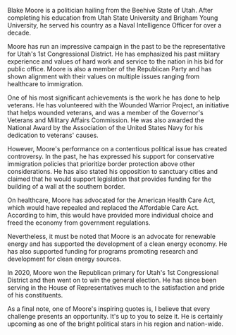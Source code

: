 Blake Moore is a politician hailing from the Beehive State of Utah. After completing his education from Utah State University and Brigham Young University, he served his country as a Naval Intelligence Officer for over a decade. 

Moore has run an impressive campaign in the past to be the representative for Utah's 1st Congressional District. He has emphasized his past military experience and values of hard work and service to the nation in his bid for public office. Moore is also a member of the Republican Party and has shown alignment with their values on multiple issues ranging from healthcare to immigration.

One of his most significant achievements is the work he has done to help veterans. He has volunteered with the Wounded Warrior Project, an initiative that helps wounded veterans, and was a member of the Governor's Veterans and Military Affairs Commission. He was also awarded the National Award by the Association of the United States Navy for his dedication to veterans' causes.

However, Moore's performance on a contentious political issue has created controversy. In the past, he has expressed his support for conservative immigration policies that prioritize border protection above other considerations. He has also stated his opposition to sanctuary cities and claimed that he would support legislation that provides funding for the building of a wall at the southern border.

On healthcare, Moore has advocated for the American Health Care Act, which would have repealed and replaced the Affordable Care Act. According to him, this would have provided more individual choice and freed the economy from government regulations.

Nevertheless, it must be noted that Moore is an advocate for renewable energy and has supported the development of a clean energy economy. He has also supported funding for programs promoting research and development for clean energy sources.

In 2020, Moore won the Republican primary for Utah's 1st Congressional District and then went on to win the general election. He has since been serving in the House of Representatives much to the satisfaction and pride of his constituents.

As a final note, one of Moore's inspiring quotes is, I believe that every challenge presents an opportunity. It's up to you to seize it. He is certainly upcoming as one of the bright political stars in his region and nation-wide.
